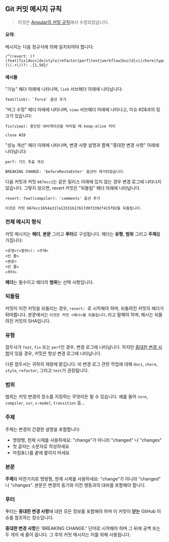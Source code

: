 ## Git 커밋 메시지 규칙

> 이것은 [Angular의 커밋 규칙](https://github.com/conventional-changelog/conventional-changelog/tree/master/packages/conventional-changelog-angular)에서 수정되었습니다.

#### 요약:

메시지는 다음 정규식에 의해 일치되어야 합니다:

```text
/^(revert: )?(feat|fix|docs|dx|style|refactor|perf|test|workflow|build|ci|chore|types|wip)(\(.+\))?: .{1,50}/
```

#### 예시들

"기능" 헤더 아래에 나타나며, `link` 서브헤더 아래에 나타납니다:

```
feat(link): `force` 옵션 추가
```

"버그 수정" 헤더 아래에 나타나며, `view` 서브헤더 아래에 나타나고, 이슈 #28과의 링크가 있습니다:

```
fix(view): 중단된 네비게이션을 처리할 때 keep-alive 처리

close #28
```

"성능 개선" 헤더 아래에 나타나며, 변경 사항 설명과 함께 "중대한 변경 사항" 아래에 나타납니다:

```
perf: 가드 추출 개선

BREAKING CHANGE: 'beforeRouteEnter' 옵션이 제거되었습니다.
```

다음 커밋과 커밋 `667ecc1`는 같은 릴리스 아래에 있지 않는 경우 변경 로그에 나타나지 않습니다. 그렇지 않으면, revert 커밋은 "되돌림" 헤더 아래에 나타납니다.

```
revert: feat(compiler): 'comments' 옵션 추가

이것은 커밋 667ecc1654a317a13331b17617d973392f415f02을 되돌립니다.
```

### 전체 메시지 형식

커밋 메시지는 **헤더**, **본문** 그리고 **푸터**로 구성됩니다. 헤더는 **유형**, **범위** 그리고 **주제**를 가집니다:

```
<유형>(<범위>): <주제>
<빈 줄>
<본문>
<빈 줄>
<푸터>
```

**헤더**는 필수이고 헤더의 **범위**는 선택 사항입니다.

### 되돌림

커밋이 이전 커밋을 되돌리는 경우, `revert: `로 시작해야 하며, 되돌려진 커밋의 헤더가 뒤따릅니다. 본문에서는 `이것은 커밋 <해시>를 되돌립니다.`라고 말해야 하며, 해시는 되돌려진 커밋의 SHA입니다.

### 유형

접두사가 `feat`, `fix` 또는 `perf`인 경우, 변경 로그에 나타납니다. 하지만 [중대한 변경 사항](#footer)이 있을 경우, 커밋은 항상 변경 로그에 나타납니다.

다른 접두사는 귀하의 재량에 맡깁니다. 비 변경 로그 관련 작업에 대해 `docs`, `chore`, `style`, `refactor`, 그리고 `test`가 권장됩니다.

### 범위

범위는 커밋 변경의 장소를 지정하는 무엇이든 될 수 있습니다. 예를 들어 `core`, `compiler`, `ssr`, `v-model`, `transition` 등...

### 주제

주제는 변경의 간결한 설명을 포함합니다:

- 명령형, 현재 시제를 사용하세요: "change"가 아니라 "changed" 나 "changes"
- 첫 글자는 소문자로 작성하세요
- 마침표(.)를 끝에 붙이지 마세요

### 본문

**주제**와 마찬가지로 명령형, 현재 시제를 사용하세요: "change"가 아니라 "changed" 나 "changes".
본문은 변경의 동기와 이전 행동과의 대비를 포함해야 합니다.

### 푸터

푸터는 **중대한 변경 사항**에 대한 모든 정보를 포함해야 하며 이 커밋이 **닫는** GitHub 이슈를 참조하는 장소입니다.

**중대한 변경 사항**은 'BREAKING CHANGE:' 단어로 시작해야 하며 그 뒤에 공백 또는 두 개의 새 줄이 옵니다. 그 후의 커밋 메시지는 이를 위해 사용됩니다.

